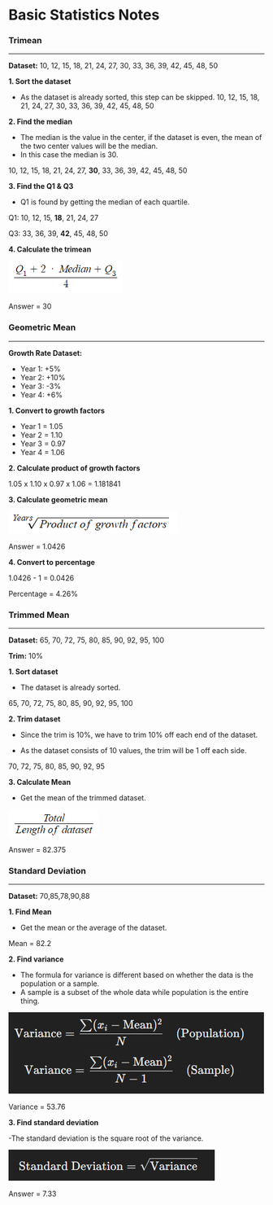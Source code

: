 # Basic Statistics Notes
### **Trimean**
---
**Dataset:** 10, 12, 15, 18, 21, 24, 27, 30, 33, 36, 39, 42, 45, 48, 50

**1. Sort the dataset**
- As the dataset is already sorted, this step can be skipped.
10, 12, 15, 18, 21, 24, 27, 30, 33, 36, 39, 42, 45, 48, 50

**2. Find the median**
- The median is the value in the center, if the dataset is even, the mean of the two center values will be the median.
- In this case the median is 30.

10, 12, 15, 18, 21, 24, 27, **30**, 33, 36, 39, 42, 45, 48, 50

**3. Find the Q1 & Q3**

- Q1 is found by getting the median of each quartile.

Q1: 10, 12, 15, **18**, 21, 24, 27

Q3: 33, 36, 39, **42**, 45, 48, 50

**4. Calculate the trimean**

![](image-1.png)

Answer = 30

### **Geometric Mean**
---
**Growth Rate Dataset:**

- Year 1: +5%
- Year 2: +10%
- Year 3: -3%
- Year 4: +6%

**1. Convert to growth factors**

- Year 1 = 1.05
- Year 2 = 1.10
- Year 3 = 0.97
- Year 4 = 1.06

**2. Calculate product of growth factors**

1.05 x 1.10 x 0.97 x 1.06 = 1.181841

**3. Calculate geometric mean**

![](image-2.png)

Answer = 1.0426

**4. Convert to percentage**

1.0426 - 1 = 0.0426

Percentage = 4.26%

### **Trimmed Mean**
---
**Dataset:**
65, 70, 72, 75, 80, 85, 90, 92, 95, 100

**Trim:**
10%

**1. Sort dataset**

- The dataset is already sorted.

65, 70, 72, 75, 80, 85, 90, 92, 95, 100

**2. Trim dataset**

- Since the trim is 10%, we have to trim 10% off each end of the dataset.

- As the dataset consists of 10 values, the trim will be 1 off each side.

70, 72, 75, 80, 85, 90, 92, 95

**3. Calculate Mean**

- Get the mean of the trimmed dataset.

![](image-3.png)

Answer = 82.375

### **Standard Deviation**
---
**Dataset:**
70,85,78,90,88

**1. Find Mean**

- Get the mean or the average of the dataset.

Mean = 82.2

**2. Find variance**

- The formula for variance is different based on whether the data is the population or a sample.
- A sample is a subset of the whole data while population is the entire thing.

![](image-4.png)

Variance = 53.76 

**3. Find standard deviation**

-The standard deviation is the square root of the variance.

![](image-5.png)

Answer = 7.33
